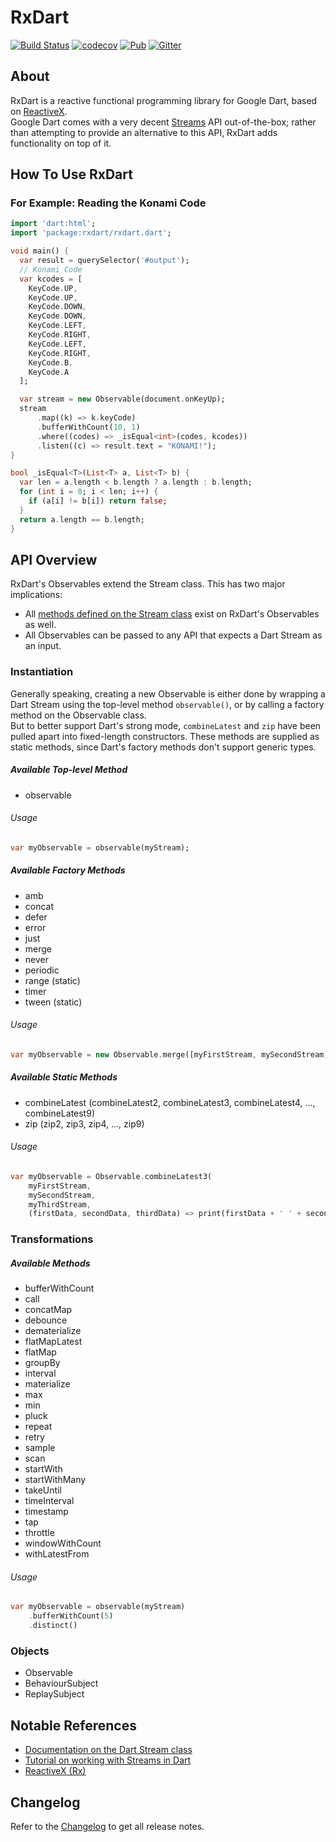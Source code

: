 # RxDart

[![Build Status](https://api.travis-ci.org/ReactiveX/rxdart.svg)](https://travis-ci.org/ReactiveX/rxdart)
[![codecov](https://codecov.io/gh/ReactiveX/rxdart/branch/master/graph/badge.svg)](https://codecov.io/gh/ReactiveX/rxdart)
[![Pub](https://img.shields.io/pub/v/rxdart.svg)](https://pub.dartlang.org/packages/rxdart)
[![Gitter](https://img.shields.io/gitter/room/ReactiveX/rxdart.svg)](https://gitter.im/ReactiveX/rxdart)

## About
RxDart is a reactive functional programming library for Google Dart, based on [ReactiveX](http://reactivex.io/).  
Google Dart comes with a very decent [Streams](https://api.dartlang.org/stable/1.21.1/dart-async/Stream-class.html) API out-of-the-box; rather than attempting to provide an alternative to this API, RxDart adds functionality on top of it.

## How To Use RxDart

### For Example: Reading the Konami Code 

```dart
import 'dart:html';
import 'package:rxdart/rxdart.dart';

void main() {
  var result = querySelector('#output');
  // Konami Code
  var kcodes = [
    KeyCode.UP,
    KeyCode.UP,
    KeyCode.DOWN,
    KeyCode.DOWN,
    KeyCode.LEFT,
    KeyCode.RIGHT,
    KeyCode.LEFT,
    KeyCode.RIGHT,
    KeyCode.B,
    KeyCode.A
  ];

  var stream = new Observable(document.onKeyUp);
  stream
      .map((k) => k.keyCode)
      .bufferWithCount(10, 1)
      .where((codes) => _isEqual<int>(codes, kcodes))
      .listen((c) => result.text = "KONAMI!");
}

bool _isEqual<T>(List<T> a, List<T> b) {
  var len = a.length < b.length ? a.length : b.length;
  for (int i = 0; i < len; i++) {
    if (a[i] != b[i]) return false;
  }
  return a.length == b.length;
}
```

## API Overview

RxDart's Observables extend the Stream class.
This has two major implications:  
- All [methods defined on the Stream class](https://api.dartlang.org/stable/1.21.1/dart-async/Stream-class.html#instance-methods) exist on RxDart's Observables as well.
- All Observables can be passed to any API that expects a Dart Stream as an input.

### Instantiation

Generally speaking, creating a new Observable is either done by wrapping a Dart Stream using the top-level method `observable()`, or by calling a factory method on the Observable class.  
But to better support Dart's strong mode, `combineLatest` and `zip` have been pulled apart into fixed-length constructors. 
These methods are supplied as static methods, since Dart's factory methods don't support generic types.

##### Available Top-level Method
- observable

###### Usage
```dart
var myObservable = observable(myStream);
```

##### Available Factory Methods
- amb
- concat
- defer
- error
- just
- merge
- never
- periodic
- range (static)
- timer
- tween (static)

###### Usage
```dart
var myObservable = new Observable.merge([myFirstStream, mySecondStream]);
```

##### Available Static Methods
- combineLatest (combineLatest2, combineLatest3, combineLatest4, ..., combineLatest9)
- zip (zip2, zip3, zip4, ..., zip9)

###### Usage
```dart
var myObservable = Observable.combineLatest3(
    myFirstStream, 
    mySecondStream, 
    myThirdStream, 
    (firstData, secondData, thirdData) => print(firstData + ' ' + secondData + ' ' + thirdData));
```

### Transformations
    
##### Available Methods
- bufferWithCount
- call
- concatMap
- debounce
- dematerialize
- flatMapLatest
- flatMap
- groupBy
- interval  
- materialize
- max
- min
- pluck  
- repeat  
- retry  
- sample  
- scan  
- startWith  
- startWithMany  
- takeUntil  
- timeInterval  
- timestamp
- tap
- throttle  
- windowWithCount
- withLatestFrom  

###### Usage
```Dart
var myObservable = observable(myStream)
    .bufferWithCount(5)
    .distinct()
```

### Objects

- Observable
- BehaviourSubject
- ReplaySubject

## Notable References
- [Documentation on the Dart Stream class](https://api.dartlang.org/stable/1.21.1/dart-async/Stream-class.html)
- [Tutorial on working with Streams in Dart](https://www.dartlang.org/tutorials/language/streams)
- [ReactiveX (Rx)](http://reactivex.io/)

## Changelog

Refer to the [Changelog](https://github.com/frankpepermans/rxdart/blob/master/CHANGELOG.md) to get all release notes.
